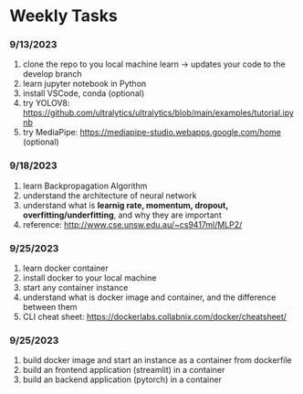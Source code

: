 # Weekly Tasks

### 9/13/2023
1. clone the repo to you local machine learn -> updates your code to the develop branch
2. learn jupyter notebook in Python
3. install VSCode, conda (optional)
4. try YOLOV8: https://github.com/ultralytics/ultralytics/blob/main/examples/tutorial.ipynb
5. try MediaPipe: https://mediapipe-studio.webapps.google.com/home (optional)

### 9/18/2023
1. learn Backpropagation Algorithm
2. understand the architecture of neural network
3. understand what is <strong>learnig rate, momentum, dropout, overfitting/underfitting</strong>, and why they are important
4. reference: http://www.cse.unsw.edu.au/~cs9417ml/MLP2/

### 9/25/2023
1. learn docker container
2. install docker to your local machine
3. start any container instance
4. understand what is docker image and container, and the difference between them
5. CLI cheat sheet: https://dockerlabs.collabnix.com/docker/cheatsheet/

### 9/25/2023
1. build docker image and start an instance as a container from dockerfile
2. build an frontend application (streamlit) in a container
3. build an backend application (pytorch) in a container



